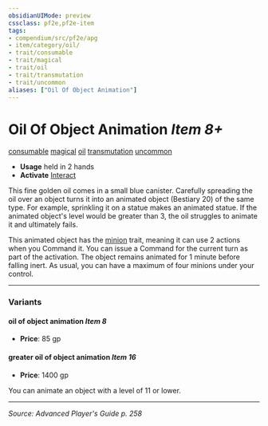 ```yaml
---
obsidianUIMode: preview
cssclass: pf2e,pf2e-item
tags:
- compendium/src/pf2e/apg
- item/category/oil/
- trait/consumable
- trait/magical
- trait/oil
- trait/transmutation
- trait/uncommon
aliases: ["Oil Of Object Animation"]
---
```

# Oil Of Object Animation *Item 8+*  
[consumable](consumable.md "Consumable Item Trait")  [magical](magical.md "Magical Item Trait")  [oil](oil.md "Oil Item Trait")  [transmutation](transmutation.md "Transmutation School Trait")  [uncommon](uncommon.md "Uncommon Rarity Trait")  

- **Usage** held in 2 hands
- **Activate** [Interact](interact.md)

This fine golden oil comes in a small blue canister. Carefully spreading the oil over an object turns it into an animated object (Bestiary 20) of the same type. For example, sprinkling it on a statue makes an animated statue. If the animated object's level would be greater than 3, the oil struggles to animate it and ultimately fails.

This animated object has the [minion](minion.md "Minion Creature Trait") trait, meaning it can use 2 actions when you Command it. You can issue a Command for the current turn as part of the activation. The object remains animated for 1 minute before falling inert. As usual, you can have a maximum of four minions under your control.

---

### Variants

#### oil of object animation *Item 8*

- **Price**: 85 gp

#### greater oil of object animation *Item 16*

- **Price**: 1400 gp

You can animate an object with a level of 11 or lower.

---
*Source: Advanced Player's Guide p. 258*